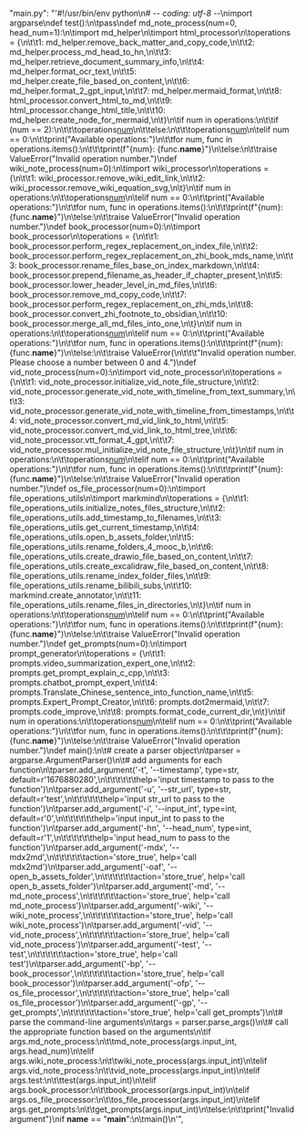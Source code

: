 "main.py": "'#!/usr/bin/env python\n# -*- coding: utf-8 -*-\nimport argparse\ndef test():\n\tpass\ndef md_note_process(num=0, head_num=1):\n\timport md_helper\n\timport html_processor\n\toperations = {\n\t\t1: md_helper.remove_back_matter_and_copy_code,\n\t\t2: md_helper.process_md_head_to_hn,\n\t\t3: md_helper.retrieve_document_summary_info,\n\t\t4: md_helper.format_ocr_text,\n\t\t5: md_helper.create_file_based_on_content,\n\t\t6: md_helper.format_2_gpt_input,\n\t\t7: md_helper.mermaid_format,\n\t\t8: html_processor.convert_html_to_md,\n\t\t9: html_processor.change_html_title,\n\t\t10: md_helper.create_node_for_mermaid,\n\t}\n\tif num in operations:\n\t\tif (num == 2):\n\t\t\toperations[num](head_num)\n\t\telse:\n\t\t\toperations[num]()\n\telif num == 0:\n\t\tprint("Available operations:")\n\t\tfor num, func in operations.items():\n\t\t\tprint(f"{num}: {func.__name__}")\n\telse:\n\t\traise ValueError("Invalid operation number.")\ndef wiki_note_process(num=0):\n\timport wiki_processor\n\toperations = {\n\t\t1: wiki_processor.remove_wiki_edit_link,\n\t\t2: wiki_processor.remove_wiki_equation_svg,\n\t}\n\tif num in operations:\n\t\toperations[num]()\n\telif num == 0:\n\t\tprint("Available operations:")\n\t\tfor num, func in operations.items():\n\t\t\tprint(f"{num}: {func.__name__}")\n\telse:\n\t\traise ValueError("Invalid operation number.")\ndef book_processor(num=0):\n\timport book_processor\n\toperations = {\n\t\t1: book_processor.perform_regex_replacement_on_index_file,\n\t\t2: book_processor.perform_regex_replacement_on_zhi_book_mds_name,\n\t\t3: book_processor.rename_files_base_on_index_markdown,\n\t\t4: book_processor.prepend_filename_as_header_if_chapter_present,\n\t\t5: book_processor.lower_header_level_in_md_files,\n\t\t6: book_processor.remove_md_copy_code,\n\t\t7: book_processor.perform_regex_replacement_on_zhi_mds,\n\t\t8: book_processor.convert_zhi_footnote_to_obsidian,\n\t\t10: book_processor.merge_all_md_files_into_one,\n\t}\n\tif num in operations:\n\t\toperations[num]()\n\telif num == 0:\n\t\tprint("Available operations:")\n\t\tfor num, func in operations.items():\n\t\t\tprint(f"{num}: {func.__name__}")\n\telse:\n\t\traise ValueError(\n\t\t\t"Invalid operation number. Please choose a number between 0 and 4.")\ndef vid_note_process(num=0):\n\timport vid_note_processor\n\toperations = {\n\t\t1: vid_note_processor.initialize_vid_note_file_structure,\n\t\t2: vid_note_processor.generate_vid_note_with_timeline_from_text_summary,\n\t\t3: vid_note_processor.generate_vid_note_with_timeline_from_timestamps,\n\t\t4: vid_note_processor.convert_md_vid_link_to_html,\n\t\t5: vid_note_processor.convert_md_vid_link_to_html_tree,\n\t\t6: vid_note_processor.vtt_format_4_gpt,\n\t\t7: vid_note_processor.mul_initialize_vid_note_file_structure,\n\t}\n\tif num in operations:\n\t\toperations[num]()\n\telif num == 0:\n\t\tprint("Available operations:")\n\t\tfor num, func in operations.items():\n\t\t\tprint(f"{num}: {func.__name__}")\n\telse:\n\t\traise ValueError("Invalid operation number.")\ndef os_file_processor(num=0):\n\timport file_operations_utils\n\timport markmind\n\toperations = {\n\t\t1: file_operations_utils.initialize_notes_files_structure,\n\t\t2: file_operations_utils.add_timestamp_to_filenames,\n\t\t3: file_operations_utils.get_current_timestamp,\n\t\t4: file_operations_utils.open_b_assets_folder,\n\t\t5: file_operations_utils.rename_folders_4_mooc_b,\n\t\t6: file_operations_utils.create_drawio_file_based_on_content,\n\t\t7: file_operations_utils.create_excalidraw_file_based_on_content,\n\t\t8: file_operations_utils.rename_index_folder_files,\n\t\t9: file_operations_utils.rename_bilibili_subs,\n\t\t10: markmind.create_annotator,\n\t\t11: file_operations_utils.rename_files_in_directories,\n\t}\n\tif num in operations:\n\t\toperations[num]()\n\telif num == 0:\n\t\tprint("Available operations:")\n\t\tfor num, func in operations.items():\n\t\t\tprint(f"{num}: {func.__name__}")\n\telse:\n\t\traise ValueError("Invalid operation number.")\ndef get_prompts(num=0):\n\timport prompt_generator\n\toperations = {\n\t\t1: prompts.video_summarization_expert_one,\n\t\t2: prompts.get_prompt_explain_c_cpp,\n\t\t3: prompts.chatbot_prompt_expert,\n\t\t4: prompts.Translate_Chinese_sentence_into_function_name,\n\t\t5: prompts.Expert_Prompt_Creator,\n\t\t6: prompts.dot2mermaid,\n\t\t7: prompts.code_improve,\n\t\t8: prompts.format_code_current_dir,\n\t}\n\tif num in operations:\n\t\toperations[num]()\n\telif num == 0:\n\t\tprint("Available operations:")\n\t\tfor num, func in operations.items():\n\t\t\tprint(f"{num}: {func.__name__}")\n\telse:\n\t\traise ValueError("Invalid operation number.")\ndef main():\n\t# create a parser object\n\tparser = argparse.ArgumentParser()\n\t# add arguments for each function\n\tparser.add_argument(\'-t\', \'--timestamp\', type=str, default=r\'1676880280\',\n\t\t\t\t\t\thelp=\'input timestamp to pass to the function\')\n\tparser.add_argument(\'-u\', \'--str_url\', type=str, default=r\'test\',\n\t\t\t\t\t\thelp=\'input str_url to pass to the function\')\n\tparser.add_argument(\'-i\', \'--input_int\', type=int, default=r\'0\',\n\t\t\t\t\t\thelp=\'input input_int to pass to the function\')\n\tparser.add_argument(\'-hn\', \'--head_num\', type=int, default=r\'1\',\n\t\t\t\t\t\thelp=\'input head_num to pass to the function\')\n\tparser.add_argument(\'-mdx\', \'--mdx2md\',\n\t\t\t\t\t\taction=\'store_true\', help=\'call mdx2md\')\n\tparser.add_argument(\'-oaf\', \'--open_b_assets_folder\',\n\t\t\t\t\t\taction=\'store_true\', help=\'call open_b_assets_folder\')\n\tparser.add_argument(\'-md\', \'--md_note_process\',\n\t\t\t\t\t\taction=\'store_true\', help=\'call md_note_process\')\n\tparser.add_argument(\'-wiki\', \'--wiki_note_process\',\n\t\t\t\t\t\taction=\'store_true\', help=\'call wiki_note_process\')\n\tparser.add_argument(\'-vid\', \'--vid_note_process\',\n\t\t\t\t\t\taction=\'store_true\', help=\'call vid_note_process\')\n\tparser.add_argument(\'-test\', \'--test\',\n\t\t\t\t\t\taction=\'store_true\', help=\'call test\')\n\tparser.add_argument(\'-bp\', \'--book_processor\',\n\t\t\t\t\t\taction=\'store_true\', help=\'call book_processor\')\n\tparser.add_argument(\'-ofp\', \'--os_file_processor\',\n\t\t\t\t\t\taction=\'store_true\', help=\'call os_file_processor\')\n\tparser.add_argument(\'-gp\', \'--get_prompts\',\n\t\t\t\t\t\taction=\'store_true\', help=\'call get_prompts\')\n\t# parse the command-line arguments\n\targs = parser.parse_args()\n\t# call the appropriate function based on the arguments\n\tif args.md_note_process:\n\t\tmd_note_process(args.input_int, args.head_num)\n\telif args.wiki_note_process:\n\t\twiki_note_process(args.input_int)\n\telif args.vid_note_process:\n\t\tvid_note_process(args.input_int)\n\telif args.test:\n\t\ttest(args.input_int)\n\telif args.book_processor:\n\t\tbook_processor(args.input_int)\n\telif args.os_file_processor:\n\t\tos_file_processor(args.input_int)\n\telif args.get_prompts:\n\t\tget_prompts(args.input_int)\n\telse:\n\t\tprint("Invalid argument")\nif __name__ == "__main__":\n\tmain()\n'",
